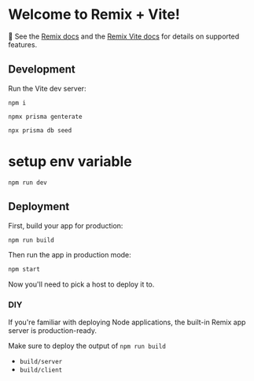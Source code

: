 # Welcome to Remix + Vite!

📖 See the [Remix docs](https://remix.run/docs) and the [Remix Vite docs](https://remix.run/docs/en/main/future/vite) for details on supported features.

## Development

Run the Vite dev server:

```shellscript
npm i
```
```shellscript
npmx prisma genterate
```

```shellscript
npx prisma db seed
```
# setup env variable

```shellscript
npm run dev
```

## Deployment

First, build your app for production:

```sh
npm run build
```

Then run the app in production mode:

```sh
npm start
```

Now you'll need to pick a host to deploy it to.

### DIY

If you're familiar with deploying Node applications, the built-in Remix app server is production-ready.

Make sure to deploy the output of `npm run build`

- `build/server`
- `build/client`
